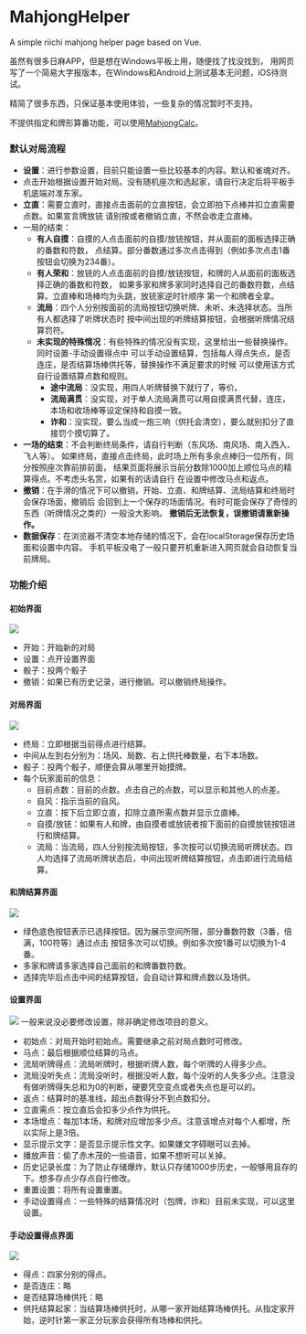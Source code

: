 # MahjongHelper

A simple riichi mahjong helper page based on Vue.

虽然有很多日麻APP，但是想在Windows平板上用，随便找了找没找到，
用网页写了一个简易大字报版本，在Windows和Android上测试基本无问题，iOS待测试。

精简了很多东西，只保证基本使用体验，一些复杂的情况暂时不支持。

不提供指定和牌形算番功能，可以使用[MahjongCalc](../MahjongCalc/README.md)。

### 默认对局流程
- **设置**：进行参数设置，目前只能设置一些比较基本的内容。默认和雀魂对齐。
- 点击开始根据设置开始对局。没有随机座次和选起家，请自行决定后将平板手机底端对准东家。
- **立直**：需要立直时，直接点击面前的立直按钮，会立即拍下点棒并扣立直需要点数。如果宣言牌放铳
  请别按或者撤销立直，不然会收走立直棒。
- 一局的结束：
  - **有人自摸**：自摸的人点击面前的自摸/放铳按钮，并从面前的面板选择正确的番数和符数，
    点结算。部分番数通过多次点击得到（例如多次点击1番按钮会切换为234番）。
  - **有人荣和**：放铳的人点击面前的自摸/放铳按钮，和牌的人从面前的面板选择正确的番数和符数，
    如果多家和牌多家同时选择自己的番数符数，点结算。立直棒和场棒均为头跳，放铳家逆时针顺序
	  第一个和牌者全拿。
  - **流局**：四个人分别按面前的流局按钮切换听牌、未听、未选择状态。当所有人都选择了听牌状态时
    按中间出现的听牌结算按钮，会根据听牌情况结算罚符。
  - **未实现的特殊情况**：有些特殊的情况没有实现，这里给出一些替换操作。同时设置-手动设置得点中
	可以手动设置结算，包括每人得点失点，是否连庄，是否结算场棒供托等，替换操作不满足要求的时候
	可以使用该方式自行设置结算点数和规则。
	- **途中流局**：没实现，用四人听牌替换下就行了，等价。
	- **流局满贯**：没实现，对于单人流局满贯可以用自摸满贯代替，连庄，本场和收场棒等设定保持和自摸一致。
	- **诈和**：没实现，要么当成一炮三响（供托会清空），要么就别扣分了直接罚个摸切算了。
- **一场的结束**：不会判断终局条件，请自行判断（东风场、南风场、南入西入、飞人等）。
  如果终局，直接点击终局，此时场上所有多余点棒归一位所有，同分按照座次靠前排前面，
  结果页面将展示当前分数除1000加上顺位马点的精算得点。不考虑头名赏，如果有的话请自行
  在设置中修改马点和返点。
- **撤销**：在手滑的情况下可以撤销，开始、立直、和牌结算、流局结算和终局时会保存场面，撤销后
  会回到上一个保存的场面情况。有时可能会保存了奇怪的东西（听牌情况之类的）一般没大影响。
  **撤销后无法恢复，误撤销请重新操作。**
- **数据保存**：在浏览器不清空本地存储的情况下，会在localStorage保存历史场面和设置中内容。
  手机平板没电了一般只要开机重新进入网页就会自动恢复当前牌局。

### 功能介绍

#### 初始界面
![](README/2022-03-03-11-32-28.png)
- 开始：开始新的对局
- 设置：点开设置界面
- 骰子：投两个骰子
- 撤销：如果已有历史记录，进行撤销。可以撤销终局操作。
#### 对局界面
![](README/2022-03-03-11-32-57.png)
- 终局：立即根据当前得点进行结算。
- 中间从左到右分别为：场风、局数、右上供托棒数量，右下本场数。
- 骰子：投两个骰子，顺便会算从哪里开始摸牌。
- 每个玩家面前的信息：
  - 目前点数：目前的点数。点击自己的点数，可以显示和其他人的点差。
  - 自风：指示当前的自风。
  - 立直：按下后立即立直，扣除立直所需点数并显示立直棒。
  - 自摸/放铳：如果有人和牌，由自摸者或放铳者按下面前的自摸放铳按钮进行和牌结算。
  - 流局：当流局，四人分别按流局按钮，多次按可以切换流局听牌状态。四人均选择了流局听牌状态后，中间出现听牌结算按钮，点击即进行流局结算。
#### 和牌结算界面
![](README/2022-03-03-11-33-30.png)
- 绿色底色按钮表示已选择按钮。因为展示空间所限，部分番数符数（3番，倍满，100符等）通过点击
  按钮多次可以切换。例如多次按1番可以切换为1-4番。
- 多家和牌请多家选择自己面前的和牌番数符数。
- 选择完毕后点击中间的结算按钮，会自动计算和牌点数以及场供。
#### 设置界面
![](README/2022-03-03-11-33-51.png)
一般来说没必要修改设置，除非确定修改项目的意义。

- 初始点：对局开始时初始点。需要继承之前对局点数时可修改。
- 马点：最后根据顺位结算的马点。
- 流局听牌得点：流局听牌时，根据听牌人数，每个听牌的人得多少点。
- 流局没听失点：流局没听时，根据没听人数，每个没听的人失多少点。注意没有做听牌得失总和为0的判断，硬要凭空变点或者失点也是可以的。
- 返点：结算时的基准线，超出点数得分不到点数扣分。
- 立直需点：按立直后会扣多少点作为供托。
- 本场增点：每加1本场，和牌对应增加多少点。注意该增点对每个人都增，所以实际上是3倍。
- 显示提示文字：是否显示提示性文字。如果嫌文字碍眼可以去掉。
- 播放声音：偷了赤木茂的一些语音，如果不想听可以关掉。
- 历史记录长度：为了防止存储爆炸，默认只存储1000步历史，一般够用且存的下。想多存点少存点自行修改。
- 重置设置：将所有设置重置。
- 手动设置得点：一些特殊的结算情况时（包牌，诈和）目前未实现，可以这里设置。

#### 手动设置得点界面
![](README/2022-03-03-11-40-59.png)
- 得点：四家分别的得点。
- 是否连庄：略
- 是否结算场棒供托：略
- 供托结算起家：当结算场棒供托时，从哪一家开始结算场棒供托。从指定家开始，逆时针第一家正分玩家会获得所有场棒和供托。
